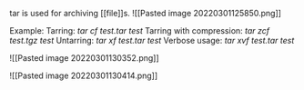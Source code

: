 tar is used for archiving [[file]]s.
![[Pasted image 20220301125850.png]]

Example:
Tarring: *tar cf test.tar test*
Tarring with compression: *tar zcf test.tgz test*
Untarring: *tar xf test.tar test*
Verbose usage: *tar xvf test.tar test*


![[Pasted image 20220301130352.png]]


![[Pasted image 20220301130414.png]]